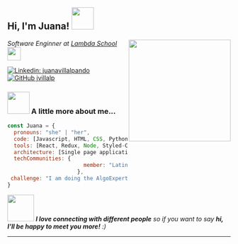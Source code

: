 <h2> Hi, I'm Juana! <img src="https://media.giphy.com/media/mGcNjsfWAjY5AEZNw6/giphy.gif" width="50"></h2>
<img align='right' src="https://media.giphy.com/media/ieyl9zmCjO4b4t6qoY/giphy.gif" width="230">
<p><em>Software Enginner at <a href="http://www.unb.br">Lambda School</a><img src="https://media.giphy.com/media/fYSnHlufseco8Fh93Z/giphy.gif" width="30"> 
</em></p>


[![Linkedin: juanavillalpando](https://img.shields.io/badge/-juanavillalpando-blue?style=flat-square&logo=Linkedin&logoColor=white&link=https://https://www.linkedin.com/in/juanavillalpando/)](https://www.linkedin.com/in/juanavillalpando/)
[![GitHub jvillalp](https://img.shields.io/github/followers/jvillalp?label=follow&style=social)](https://github.com/jvillalp)


### <img src="https://media.giphy.com/media/VgCDAzcKvsR6OM0uWg/giphy.gif" width="50"> A little more about me...  

```javascript
const Juana = {
  pronouns: "she" | "her",
  code: [Javascript, HTML, CSS, Python,],
  tools: [React, Redux, Node, Styled-Components],
  architecture: [Single page applications],
  techCommunities: {
                        member: "Latinas in Tech",
                      },
 challenge: "I am doing the AlgoExpert code challenges"
}
```

<img src="https://media.giphy.com/media/LnQjpWaON8nhr21vNW/giphy.gif" width="60"> <em><b>I love connecting with different people</b> so if you want to say <b>hi, I'll be happy to meet you more!</b> :)</em>

---

